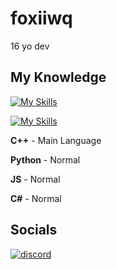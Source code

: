 # foxiiwq

16 yo dev

## My Knowledge
[![My Skills](https://skillicons.dev/icons?i=cpp,cs,py,js)](https://skillicons.dev)

[![My Skills](https://skillicons.dev/icons?i=visualstudio,vscode)](https://skillicons.dev)

**C++** - Main Language

**Python** - Normal

**JS** - Normal

**C#** - Normal

## Socials
[![discord](https://img.shields.io/badge/discord-260C42?style=for-the-badge&logo=discord&logoColor=white)](https://discord.com/users/1238250632717275178/)
